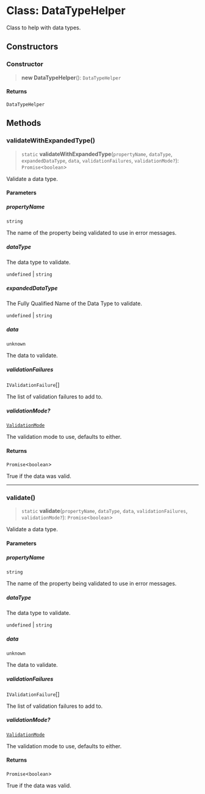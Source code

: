 # Class: DataTypeHelper

Class to help with data types.

## Constructors

### Constructor

> **new DataTypeHelper**(): `DataTypeHelper`

#### Returns

`DataTypeHelper`

## Methods

### validateWithExpandedType()

> `static` **validateWithExpandedType**(`propertyName`, `dataType`, `expandedDataType`, `data`, `validationFailures`, `validationMode?`): `Promise`\<`boolean`\>

Validate a data type.

#### Parameters

##### propertyName

`string`

The name of the property being validated to use in error messages.

##### dataType

The data type to validate.

`undefined` | `string`

##### expandedDataType

The Fully Qualified Name of the Data Type to validate.

`undefined` | `string`

##### data

`unknown`

The data to validate.

##### validationFailures

`IValidationFailure`[]

The list of validation failures to add to.

##### validationMode?

[`ValidationMode`](../type-aliases/ValidationMode.md)

The validation mode to use, defaults to either.

#### Returns

`Promise`\<`boolean`\>

True if the data was valid.

***

### validate()

> `static` **validate**(`propertyName`, `dataType`, `data`, `validationFailures`, `validationMode?`): `Promise`\<`boolean`\>

Validate a data type.

#### Parameters

##### propertyName

`string`

The name of the property being validated to use in error messages.

##### dataType

The data type to validate.

`undefined` | `string`

##### data

`unknown`

The data to validate.

##### validationFailures

`IValidationFailure`[]

The list of validation failures to add to.

##### validationMode?

[`ValidationMode`](../type-aliases/ValidationMode.md)

The validation mode to use, defaults to either.

#### Returns

`Promise`\<`boolean`\>

True if the data was valid.
